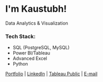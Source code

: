 # I'm Kaustubh!
Data Analytics & Visualization

### Tech Stack: 
- SQL (PostgreSQL, MySQL)
- Power BI/Tableau
- Advanced Excel
- Python

[Portfolio](https://kaustubh-ds.vercel.app/) | [LinkedIn](https://www.linkedin.com/in/kaustubh-ds/) | [Tableau Public](https://public.tableau.com/app/profile/kaustubh.salunkhe/vizzes) | [E-mail](mailto:kaustubhdsalunkhe@gmail.com)

